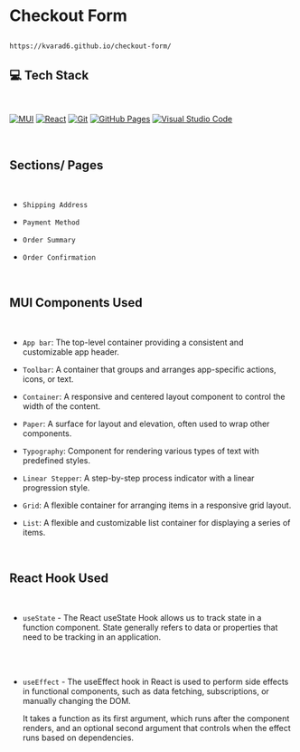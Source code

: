 # Checkout Form

## 
```bash
https://kvarad6.github.io/checkout-form/
```

## 💻 Tech Stack
<br>
<p>
    <a href="https://github.com/kvarad6"><img alt="MUI" src="https://img.shields.io/badge/MUI-blue.svg?logo=mui&logoColor=white"></a>
    <a href="https://github.com/kvarad6"><img alt="React" src="https://img.shields.io/badge/React%20-blue.svg?logo=react&logoColor=white"></a>
     <a href="https://github.com/kvarad6"><img alt="Git" src="https://img.shields.io/badge/Git%20-%23F05033.svg?logo=git&logoColor=white"></a>
    <a href="https://github.com/kvarad6"><img alt="GitHub Pages" src="https://img.shields.io/badge/GitHub%20Pages-%de5321.svg?logo=github&logoColor=white"></a>
    <a href="https://github.com/kvarad6"><img alt="Visual Studio Code" src="https://img.shields.io/badge/Visual%20Studio%20Code-0078d7.svg?logo=visual-studio-code&logoColor=white"></a>
</p>
<br>

## Sections/ Pages
<br>

* `Shipping Address`

* `Payment Method`

* `Order Summary`

* `Order Confirmation`


<br>

## MUI Components Used
<br>

* `App bar`: The top-level container providing a consistent and customizable app header.

* `Toolbar`: A container that groups and arranges app-specific actions, icons, or text.

* `Container`: A responsive and centered layout component to control the width of the content.

* `Paper`: A surface for layout and elevation, often used to wrap other components.

* `Typography`: Component for rendering various types of text with predefined styles.

* `Linear Stepper`: A step-by-step process indicator with a linear progression style.

* `Grid`: A flexible container for arranging items in a responsive grid layout.

* `List`: A flexible and customizable list container for displaying a series of items.

<br>

## React Hook Used
<br>

* `useState` -  The React useState Hook allows us to track state in a function component.
    State generally refers to data or properties that need to be tracking in an application.
<br>
<br>

* `useEffect` - 
The useEffect hook in React is used to perform side effects in functional components, such as data fetching, subscriptions, or manually changing the DOM. 

    It takes a function as its first argument, which runs after the component renders, and an optional second argument that controls when the effect runs based on dependencies.
